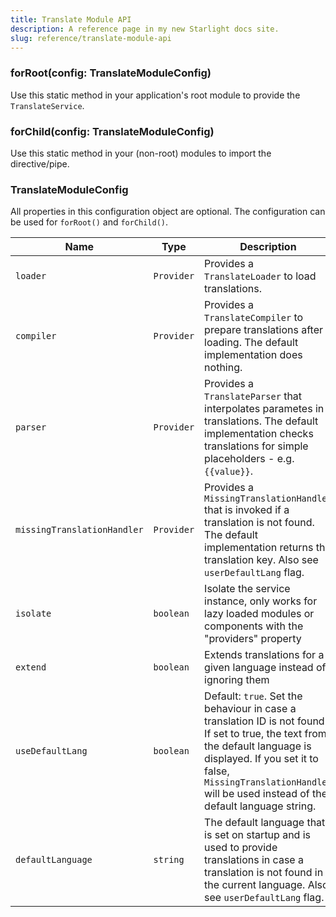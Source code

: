 ```yaml
---
title: Translate Module API
description: A reference page in my new Starlight docs site.
slug: reference/translate-module-api
---
```


### forRoot(config: TranslateModuleConfig)

Use this static method in your application's root module to provide the `TranslateService`.


### forChild(config: TranslateModuleConfig)

Use this static method in your (non-root) modules to import the directive/pipe.

### TranslateModuleConfig

All properties in this configuration object are optional. The configuration can be used for `forRoot()` and `forChild()`.


| Name | Type | Description |
|---|---|---|
| `loader` | `Provider` | Provides a `TranslateLoader` to load translations. |
| `compiler` | `Provider` | Provides a `TranslateCompiler` to prepare translations after loading. The default implementation does nothing.  |
| `parser` | `Provider` | Provides a `TranslateParser` that interpolates parametes in translations. The default implementation checks translations for simple placeholders - e.g. `{{value}}`. |
| `missingTranslationHandler` | `Provider` | Provides a `MissingTranslationHandler` that is invoked if a translation is not found. The default implementation returns the translation key. Also see `userDefaultLang` flag. |
| `isolate` | `boolean` | Isolate the service instance, only works for lazy loaded modules or components with the "providers" property |
| `extend` | `boolean` | Extends translations for a given language instead of ignoring them |
| `useDefaultLang` | `boolean` | Default: `true`. Set the behaviour in case a translation ID is not found. If set to true, the text from the default language is displayed.  If you set it to false, `MissingTranslationHandler` will be used instead of the default language string. |
| `defaultLanguage` | `string` | The default language that is set on startup and is used to provide translations in case a translation is not found in the current language. Also see `userDefaultLang` flag. |
